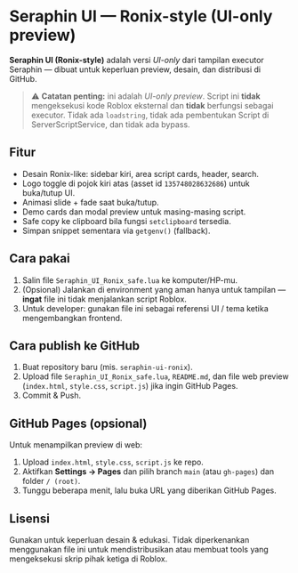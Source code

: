 # Seraphin UI — Ronix-style (UI-only preview)

**Seraphin UI (Ronix-style)** adalah versi *UI-only* dari tampilan executor Seraphin — dibuat untuk keperluan preview, desain, dan distribusi di GitHub.  
> ⚠️ **Catatan penting:** ini adalah *UI-only preview*. Script ini **tidak** mengeksekusi kode Roblox eksternal dan **tidak** berfungsi sebagai executor. Tidak ada `loadstring`, tidak ada pembentukan Script di ServerScriptService, dan tidak ada bypass.

## Fitur
- Desain Ronix-like: sidebar kiri, area script cards, header, search.
- Logo toggle di pojok kiri atas (asset id `135748028632686`) untuk buka/tutup UI.
- Animasi slide + fade saat buka/tutup.
- Demo cards dan modal preview untuk masing-masing script.
- Safe copy ke clipboard bila fungsi `setclipboard` tersedia.
- Simpan snippet sementara via `getgenv()` (fallback).

## Cara pakai
1. Salin file `Seraphin_UI_Ronix_safe.lua` ke komputer/HP-mu.  
2. (Opsional) Jalankan di environment yang aman hanya untuk tampilan — **ingat** file ini tidak menjalankan script Roblox.  
3. Untuk developer: gunakan file ini sebagai referensi UI / tema ketika mengembangkan frontend.

## Cara publish ke GitHub
1. Buat repository baru (mis. `seraphin-ui-ronix`).
2. Upload file `Seraphin_UI_Ronix_safe.lua`, `README.md`, dan file web preview (`index.html`, `style.css`, `script.js`) jika ingin GitHub Pages.
3. Commit & Push.

## GitHub Pages (opsional)
Untuk menampilkan preview di web:
1. Upload `index.html`, `style.css`, `script.js` ke repo.
2. Aktifkan **Settings → Pages** dan pilih branch `main` (atau `gh-pages`) dan folder `/ (root)`.
3. Tunggu beberapa menit, lalu buka URL yang diberikan GitHub Pages.

## Lisensi
Gunakan untuk keperluan desain & edukasi. Tidak diperkenankan menggunakan file ini untuk mendistribusikan atau membuat tools yang mengeksekusi skrip pihak ketiga di Roblox.
